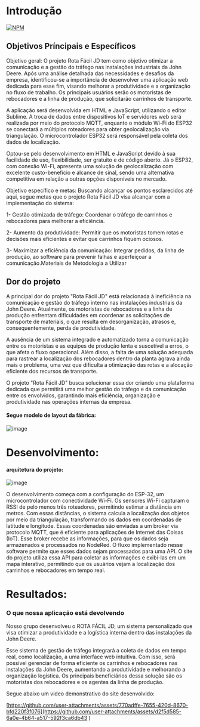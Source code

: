 # Introdução
[![NPM](https://img.shields.io/npm/l/react)]([https://github.com/devsuperior/sds1-wmazoni/blob/master/LICENSE](https://github.com/joaogabriel365/Rota-Facil-JD/blob/main/LICENSE)) 

## Objetivos Príncipais e Específicos

Objetivo geral:
O projeto Rota Fácil JD tem como objetivo otimizar a comunicação e a gestão do tráfego nas instalações industriais da John Deere. Após uma análise detalhada das necessidades e desafios da empresa, identificou-se a importância de desenvolver uma aplicação web dedicada para esse fim, visando melhorar a produtividade e a organização no fluxo de trabalho. Os principais usuários serão os motoristas de rebocadores e a linha de produção, que solicitarão carrinhos de transporte.

A aplicação será desenvolvida em HTML e JavaScript, utilizando o editor Sublime. A troca de dados entre dispositivos IoT e servidores web será realizada por meio do protocolo MQTT, enquanto o módulo Wi-Fi do ESP32 se conectará a múltiplos roteadores para obter geolocalização via triangulação. O microcontrolador ESP32 será responsável pela coleta dos dados de localização.

Optou-se pelo desenvolvimento em HTML e JavaScript devido à sua facilidade de uso, flexibilidade, ser gratuito e de código aberto. Já o ESP32, com conexão Wi-Fi, apresenta uma solução de geolocalização com excelente custo-benefício e alcance de sinal, sendo uma alternativa competitiva em relação a outras opções disponíveis no mercado.

Objetivo específico e metas:
Buscando alcançar os pontos esclarecidos até aqui, segue metas que o projeto Rota Fácil JD visa alcançar com a implementação do sistema:

1- Gestão otimizada de tráfego: Coordenar o tráfego de carrinhos e rebocadores para melhorar a eficiência.

2- Aumento da produtividade: Permitir que os motoristas tomem rotas e decisões mais eficientes e evitar que carrinhos fiquem ociosos.

3- Maximizar a eficiência da comunicação: Integrar pedidos, da linha de produção, ao software para prevenir falhas e aperfeiçoar a comunicação.Materiais de Metodologia a Utilizar

## Dor do projeto


A principal dor do projeto "Rota Fácil JD" está relacionada à ineficiência na comunicação e gestão do tráfego interno nas instalações industriais da John Deere. Atualmente, os motoristas de rebocadores e a linha de produção enfrentam dificuldades em coordenar as solicitações de transporte de materiais, o que resulta em desorganização, atrasos e, consequentemente, perda de produtividade.

A ausência de um sistema integrado e automatizado torna a comunicação entre os motoristas e as equipes de produção lenta e suscetível a erros, o que afeta o fluxo operacional. Além disso, a falta de uma solução adequada para rastrear a localização dos rebocadores dentro da planta agrava ainda mais o problema, uma vez que dificulta a otimização das rotas e a alocação eficiente dos recursos de transporte.

O projeto "Rota Fácil JD" busca solucionar essa dor criando uma plataforma dedicada que permitirá uma melhor gestão do tráfego e da comunicação entre os envolvidos, garantindo mais eficiência, organização e produtividade nas operações internas da empresa.



#### Segue modelo de layout da fábrica:

![image](https://github.com/user-attachments/assets/ec91b8e0-685e-4ed3-aa3a-9cd6bbe87ea7)

# Desenvolvimento:
#### arquitetura do projeto:

![image](https://github.com/user-attachments/assets/1d3de007-44ad-4766-8000-a21e2defe62a)

   O desenvolvimento começa com a configuração do ESP-32, um microcontrolador com conectividade Wi-Fi. Os sensores Wi-Fi capturam o RSSI de pelo menos três roteadores, permitindo estimar a distância em metros. Com essas distâncias, o sistema calcula a localização dos objetos por meio da triangulação, transformando os dados em coordenadas de latitude e longitude.
Essas coordenadas são enviadas a um broker via protocolo MQTT, que é eficiente para aplicações de Internet das Coisas (IoT). Esse broker recebe as informações, para que os dados seja armazenados e processados no NodeRed. O fluxo implementado nesse software permite que esses dados sejam processados para uma API. O site do projeto utiliza essa API para coletar as informações e exibi-las em um mapa interativo, permitindo que os usuários vejam a localização dos carrinhos e rebocadores em tempo real.
 
# Resultados:
### O que nossa aplicação está devolvendo

Nosso grupo desenvolveu o ROTA FÁCIL JD, um sistema personalizado que visa otimizar a produtividade e a logística interna dentro das instalações da John Deere.

Esse sistema de gestão de tráfego integrará a coleta de dados em tempo real, como localização, a uma interface web intuitiva. Com isso, será possível gerenciar de forma eficiente os carrinhos e rebocadores nas instalações da John Deere, aumentando a produtividade e melhorando a organização logística. Os principais beneficiários dessa solução são os motoristas dos rebocadores e os agentes da linha de produção.

Segue abaixo um video demonstrativo do site desenvolvido:


[https://github.com/user-attachments/assets/770adffe-7655-420d-8670-bfd220f3f076](https://github.com/user-attachments/assets/d2f5d585-6a0e-4b64-a517-592f3ca6db43
)





